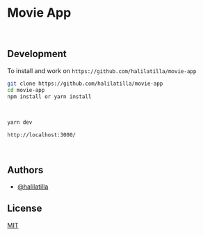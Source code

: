 # Movie App

<br>

## Development


To install and work on `https://github.com/halilatilla/movie-app`

```bash
git clone https://github.com/halilatilla/movie-app
cd movie-app
npm install or yarn install
```

<br>

```bash
yarn dev
```

`http://localhost:3000/`

<br>

## Authors

- [@halilatilla](https://www.github.com/halilatilla)

## License

[MIT](https://choosealicense.com/licenses/mit/)
